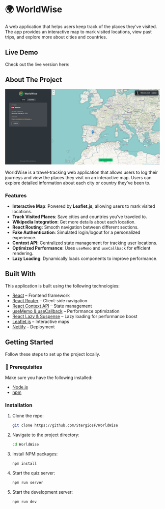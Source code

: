 # 🌍 WorldWise

A web application that helps users keep track of the places they've visited. The app provides an interactive map to mark visited locations, view past trips, and explore more about cities and countries.

## Live Demo

Check out the live version here: 

## About The Project

[![Homepage Preview](/public/app_preview.png)](https://yourwebsite.netlify.app)

WorldWise is a travel-tracking web application that allows users to log their journeys and view the places they visit on an interactive map. Users can explore detailed information about each city or country they’ve been to.

### Features

- **Interactive Map**: Powered by **Leaflet.js**, allowing users to mark visited locations.
- **Track Visited Places**: Save cities and countries you’ve traveled to.
- **Wikipedia Integration**: Get more details about each location.
- **React Routing**: Smooth navigation between different sections.
- **Fake Authentication**: Simulated login/logout for a personalized experience.
- **Context API**: Centralized state management for tracking user locations.
- **Optimized Performance**: Uses `useMemo` and `useCallback` for efficient rendering.
- **Lazy Loading**: Dynamically loads components to improve performance.

## Built With

This application is built using the following technologies:

- [React](https://reactjs.org/) – Frontend framework
- [React Router](https://reactrouter.com/) – Client-side navigation
- [React Context API](https://react.dev/reference/react/useContext) – State management
- [useMemo & useCallback](https://react.dev/reference/react/useMemo) – Performance optimization
- [React Lazy & Suspense](https://react.dev/reference/react/lazy) – Lazy loading for performance boost
- [Leaflet.js](https://leafletjs.com/) – Interactive maps
- [Netlify](https://www.netlify.com/) – Deployment

## Getting Started

Follow these steps to set up the project locally.

### 🔗 Prerequisites

Make sure you have the following installed:

- [Node.js](https://nodejs.org/)
- [npm](https://www.npmjs.com/)

### Installation

1. Clone the repo:

   ```bash
   git clone https://github.com/StergiosF/WorldWise
   ```

2. Navigate to the project directory:

   ```bash
   cd WorldWise
   ```

3. Install NPM packages:

   ```bash
   npm install
   ```

4. Start the quiz server:

   ```bash
   npm run server
   ```

5. Start the development server:

   ```bash
   npm run dev
   ```
